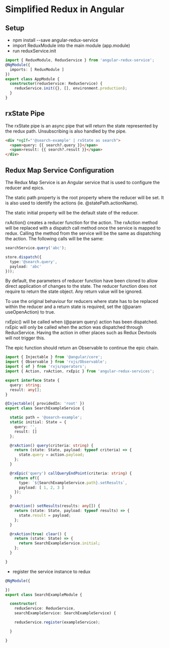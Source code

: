 # Simplified Redux in Angular

## Setup

- npm install --save angular-redux-service
- import ReduxModule into the main module (app.module)
- run reduxService.init

```typescript
import { ReduxModule, ReduxService } from 'angular-redux-service';
@NgModule({
  imports: [ ReduxModule ]
})
export class AppModule { 
  constructor(reduxService: ReduxService) {
    reduxService.init({}, [], environment.production);
  }
}
```

## rxState Pipe

The rxState pipe is an async pipe that will return the state represented by the redux path. Unsubscribing is also handled by the pipe.

```html
<div *ngIf="'@search-example' | rxState as search">
  <span>query: {{ search?.query }}</span>
  <span>result: {{ search?.result }}</span>
</div>
```

## Redux Map Service Configuration

The Redux Map Service is an Angular service that is used to configure the reducer and epics.

The static path property is the root property where the reducer will be set. It is also used to identify the actions (ie. @statePath.actionName).

The static initial property will be the default state of the reducer.

rxAction() creates a reducer function for the action. The rxAction method will be replaced with a dispatch call method once the service is mapped to redux. Calling the method from the service will be the same as dispatching the action. The following calls will be the same:

```typescript
searchService.query('abc');

store.dispatch({ 
  type:'@search.query', 
  payload: 'abc'
}));
```

By default, the parameters of reducer function have been cloned to allow direct application of changes to the state. The reducer function does not require to return the state object. Any return value will be ignored.

To use the original behaviour for reducers where state has to be replaced within the reducer and a return state is required, set the (@param useOpenAction) to true.

rxEpic() will be called when (@param query) action has been dispatched. rxEpic will only be called when the action was dispatched through ReduxService. Having the action in other places such as Redux Devtools will not trigger this.

The epic function should return an Observable<Action> to continue the epic chain.

```typescript
import { Injectable } from '@angular/core';
import { Observable } from 'rxjs/Observable';
import { of } from 'rxjs/operators';
import { Action, rxAction, rxEpic } from 'angular-redux-services';

export interface State {
  query: string;
  result: any[];
}

@Injectable({ providedIn: 'root' })
export class SearchExampleService {

  static path = '@search-example';
  static initial: State = {
    query: '',
    result: []
  };

  @rxAction() query(criteria: string) {
    return (state: State, payload: typeof criteria) => {
      state.query = action.payload;
    };
  }

  @rxEpic('query') callQueryEndPoint(criteria: string) {
    return of({
      type: `${SearchExampleService.path}.setResults`,
      payload: [ 1, 2, 3 ]
    });
  }

  @rxAction() setResults(results: any[]) {
    return (state: State, payload: typeof results) => {
      state.result = payload;
    };
  }

  @rxAction(true) clear() {
    return (state: State) => {
      return SearchExampleService.initial;
    };
  }

}
```

- register the service instance to redux
```typescript
@NgModule({

})
export class SearchExampleModule {

  constructor(
    reduxService: ReduxService, 
    searchExampleService: SearchExampleService) {

    reduxService.register(exampleService);

  }

}
```